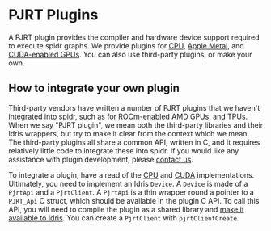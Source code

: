 # PJRT Plugins

A PJRT plugin provides the compiler and hardware device support required to execute spidr graphs. We provide plugins for [CPU](xla-cpu/README.md), [Apple Metal](apple-metal/README.md), and [CUDA-enabled GPUs](xla-cuda/README.md). You can also use third-party plugins, or make your own.

## How to integrate your own plugin

Third-party vendors have written a number of PJRT plugins that we haven't integrated into spidr, such as for ROCm-enabled AMD GPUs, and TPUs. When we say "PJRT plugin", we mean both the third-party libraries and their Idris wrappers, but try to make it clear from the context which we mean. The third-party plugins all share a common API, written in C, and it requires relatively little code to integrate these into spidr. If you would like any assistance with plugin development, please [contact us](../README.md#contact).

To integrate a plugin, have a read of the [CPU](xla-cpu) and [CUDA](xla-cuda) implementations. Ultimately, you need to implement an Idris `Device`. A `Device` is made of a `PjrtApi` and a `PjrtClient`. A `PjrtApi` is a thin wrapper round a pointer to a `PJRT_Api` C struct, which should be available in the plugin C API. To call this API, you will need to compile the plugin as a shared library and [make it available to Idris](https://idris2.readthedocs.io/en/latest/reference/packages.html). You can create a `PjrtClient` with `pjrtClientCreate`.
